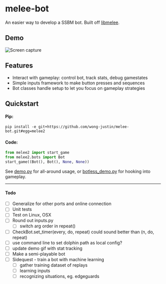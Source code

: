 # melee-bot

An easier way to develop a SSBM bot. Built off [libmelee](https://github.com/altf4/libmelee).

## Demo
![Screen capture](./demo/demo.gif)

## Features

- Interact with gameplay: control bot, track stats, debug gamestates
- Simple inputs framework to make button presses and sequences
- Bot classes handle setup to let you focus on gameplay strategies

## Quickstart

#### Pip:
`pip install -e git+https://github.com/wong-justin/melee-bot.git#egg=melee2`

#### Code:
```python
from melee2 import start_game
from melee2.bots import Bot
start_game((Bot(), Bot(), None, None))
```
See [demo.py](demo/demo.py) for all-around usage,
or [botless_demo.py](demo/botless_demo.py) for hooking into gameplay.

___

#### Todo

- [ ] Generalize for other ports and online connection
- [ ] Unit tests
- [ ] Test on Linux, OSX
- [ ] Round out inputs.py
  - [ ] switch arg order in repeat()
- [ ] CheckBot.set_timer(every, do, repeat) could sound better than (n, do, repeat)
- [ ] use command line to set dolphin path as local config?
- [ ] update demo gif with stat tracking
- [ ] Make a semi-playable bot
- [ ] Sidequest - train a bot with machine learning
  - [ ] gather training dataset of replays
  - [ ] learning inputs
  - [ ] recognizing situations, eg. edgeguards
